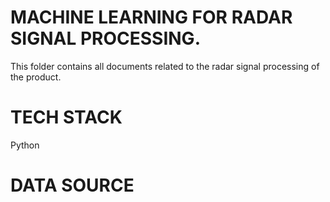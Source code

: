 # MACHINE LEARNING FOR RADAR SIGNAL PROCESSING.

This folder contains all documents related to the radar signal processing of the product.

# TECH STACK
Python

# DATA SOURCE


